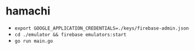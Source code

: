 # hamachi

-   `export GOOGLE_APPLICATION_CREDENTIALS=./keys/firebase-admin.json`
-   `cd ./emulator && firebase emulators:start`
-   `go run main.go`
